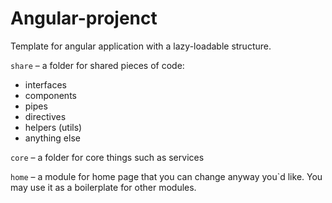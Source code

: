 # Angular-projenct 
Template for angular application with a lazy-loadable structure.

`share` – a folder for shared pieces of code:
* interfaces
* components
* pipes
* directives
* helpers (utils)
* anything else

`core` – a folder for core things such as services

`home` – a module for home page that you can change anyway you`d like. You may use it as a boilerplate for other modules.

